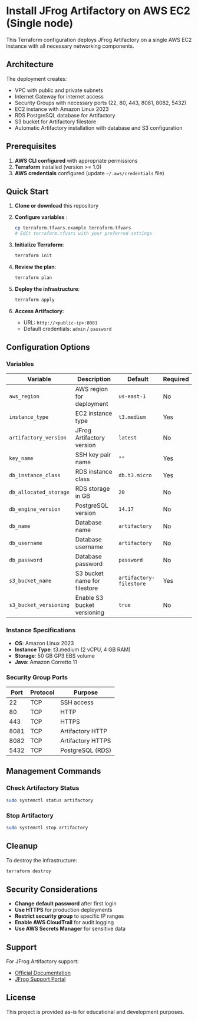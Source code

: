 # Install JFrog Artifactory on AWS EC2 (Single node)

This Terraform configuration deploys JFrog Artifactory on a single AWS EC2 instance with all necessary networking components.

## Architecture

The deployment creates:

- VPC with public and private subnets
- Internet Gateway for internet access
- Security Groups with necessary ports (22, 80, 443, 8081, 8082, 5432)
- EC2 instance with Amazon Linux 2023
- RDS PostgreSQL database for Artifactory
- S3 bucket for Artifactory filestore
- Automatic Artifactory installation with database and S3 configuration

## Prerequisites

1. **AWS CLI configured** with appropriate permissions
2. **Terraform** installed (version >= 1.0)
3. **AWS credentials** configured (update `~/.aws/credentials` file)

## Quick Start

1. **Clone or download** this repository
2. **Configure variables** :

   ```bash
   cp terraform.tfvars.example terraform.tfvars
   # Edit terraform.tfvars with your preferred settings
   ```

3. **Initialize Terraform**:

   ```bash
   terraform init
   ```

4. **Review the plan**:

   ```bash
   terraform plan
   ```

5. **Deploy the infrastructure**:

   ```bash
   terraform apply
   ```

6. **Access Artifactory**:
   - URL: `http://<public-ip>:8081`
   - Default credentials: `admin` / `password`

## Configuration Options

### Variables

| Variable | Description | Default | Required |
|----------|-------------|---------|----------|
| `aws_region` | AWS region for deployment | `us-east-1` | No |
| `instance_type` | EC2 instance type | `t3.medium` | Yes |
| `artifactory_version` | JFrog Artifactory version | `latest` | No |
| `key_name` | SSH key pair name | `""` | Yes |
| `db_instance_class` | RDS instance class | `db.t3.micro` | Yes |
| `db_allocated_storage` | RDS storage in GB | `20` | No |
| `db_engine_version` | PostgreSQL version | `14.17` | No |
| `db_name` | Database name | `artifactory` | No |
| `db_username` | Database username | `artifactory` | No |
| `db_password` | Database password | `password` | No |
| `s3_bucket_name` | S3 bucket name for filestore | `artifactory-filestore` | Yes |
| `s3_bucket_versioning` | Enable S3 bucket versioning | `true` | No |

### Instance Specifications

- **OS**: Amazon Linux 2023
- **Instance Type**: t3.medium (2 vCPU, 4 GB RAM)
- **Storage**: 50 GB GP3 EBS volume
- **Java**: Amazon Corretto 11

### Security Group Ports

| Port | Protocol | Purpose |
|------|----------|---------|
| 22 | TCP | SSH access |
| 80 | TCP | HTTP |
| 443 | TCP | HTTPS |
| 8081 | TCP | Artifactory HTTP |
| 8082 | TCP | Artifactory HTTPS |
| 5432 | TCP | PostgreSQL (RDS) |

## Management Commands

### Check Artifactory Status

```bash
sudo systemctl status artifactory
```

<!-- ### View Installation Log
```bash
sudo cat /var/log/artifactory-installation.log
```

### View Artifactory Logs
```bash
sudo journalctl -u artifactory -f
```

### Restart Artifactory
```bash
sudo systemctl restart artifactory
``` -->

### Stop Artifactory

```bash
sudo systemctl stop artifactory
```

## Cleanup

To destroy the infrastructure:

```bash
terraform destroy
```

## Security Considerations

- **Change default password** after first login
- **Use HTTPS** for production deployments
- **Restrict security group** to specific IP ranges
- **Enable AWS CloudTrail** for audit logging
- **Use AWS Secrets Manager** for sensitive data

## Support

For JFrog Artifactory support:

- [Official Documentation](https://jfrog.com/help/r/jfrog-installation-setup-documentation/install-artifactory-on-rpm)
- [JFrog Support Portal](https://support.jfrog.com/)

## License

This project is provided as-is for educational and development purposes.
